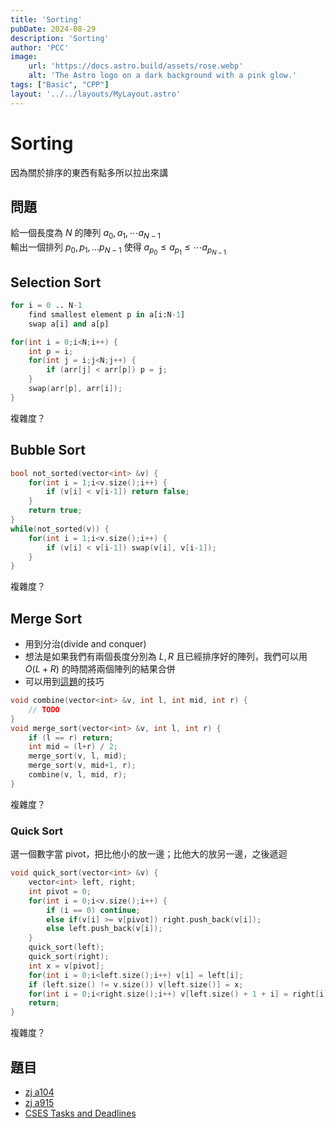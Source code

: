 ```yaml
---
title: 'Sorting'
pubDate: 2024-08-29
description: 'Sorting'
author: 'PCC'
image:
    url: 'https://docs.astro.build/assets/rose.webp'
    alt: 'The Astro logo on a dark background with a pink glow.'
tags: ["Basic", "CPP"]
layout: '../../layouts/MyLayout.astro'
---
```

# Sorting
因為關於排序的東西有點多所以拉出來講

## 問題
給一個長度為 $N$ 的陣列 $a_0, a_1, \cdots a_{N-1}$ <br>
輸出一個排列 $p_0, p_1, \dots p_{N-1}$ 使得 $a_{p_0} \le a_{p_1} \le \cdots a_{p_{N-1}}$ <br>

## Selection Sort
```py
for i = 0 .. N-1
    find smallest element p in a[i:N-1]
    swap a[i] and a[p]
```
```cpp
for(int i = 0;i<N;i++) {
    int p = i;
    for(int j = i;j<N;j++) {
        if (arr[j] < arr[p]) p = j;
    }
    swap(arr[p], arr[i]);
}
```
複雜度？

## Bubble Sort
```cpp
bool not_sorted(vector<int> &v) {
    for(int i = 1;i<v.size();i++) {
        if (v[i] < v[i-1]) return false;
    }
    return true;
}
while(not_sorted(v)) {
    for(int i = 1;i<v.size();i++) {
        if (v[i] < v[i-1]) swap(v[i], v[i-1]);
    }
}
```
複雜度？

## Merge Sort
- 用到分治(divide and conquer)
- 想法是如果我們有兩個長度分別為 $L, R$ 且已經排序好的陣列，我們可以用 $O(L+R)$ 的時間將兩個陣列的結果合併<br>
- 可以用到[這題](https://oj.ntucpc.org/problems/549)的技巧
```cpp
void combine(vector<int> &v, int l, int mid, int r) {
    // TODO
}
void merge_sort(vector<int> &v, int l, int r) {
    if (l == r) return;
    int mid = (l+r) / 2;
    merge_sort(v, l, mid);
    merge_sort(v, mid+1, r);
    combine(v, l, mid, r);
}
```
複雜度？

### Quick Sort
選一個數字當 pivot，把比他小的放一邊；比他大的放另一邊，之後遞迴
```cpp
void quick_sort(vector<int> &v) {
    vector<int> left, right;
    int pivot = 0;
    for(int i = 0;i<v.size();i++) {
        if (i == 0) continue;
        else if(v[i] >= v[pivot]) right.push_back(v[i]);
        else left.push_back(v[i]);
    }
    quick_sort(left);
    quick_sort(right);
    int x = v[pivot];
    for(int i = 0;i<left.size();i++) v[i] = left[i];
    if (left.size() != v.size()) v[left.size()] = x;
    for(int i = 0;i<right.size();i++) v[left.size() + 1 + i] = right[i];
    return;
}
```
複雜度？

## 題目
- [zj a104](https://zerojudge.tw/ShowProblem?problemid=a104)
- [zj a915](https://zerojudge.tw/ShowProblem?problemid=a915)
- [CSES Tasks and Deadlines](https://cses.fi/problemset/task/1630)

